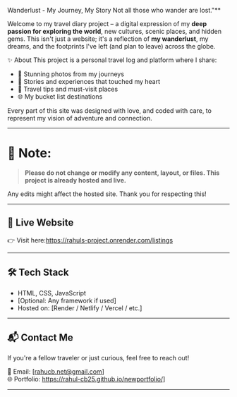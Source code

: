  Wanderlust - My Journey, My Story
Not all those who wander are lost."**

Welcome to my travel diary project – a digital expression of my **deep passion for exploring the world**, new cultures, scenic places, and hidden gems. This isn't just a website; it's a reflection of 
**my wanderlust**, my dreams, and the footprints I've left (and plan to leave) across the globe.

✨ About
This project is a personal travel log and platform where I share:
- 📸 Stunning photos from my journeys
- 📝 Stories and experiences that touched my heart
- 📍 Travel tips and must-visit places
- 🌐 My bucket list destinations

Every part of this site was designed with love, and coded with care, to represent my vision of adventure and connection.

---

# 🚫 Note:
> **Please do not change or modify any content, layout, or files. This project is already hosted and live.**

Any edits might affect the hosted site. Thank you for respecting this!

---

## 🔗 Live Website

👉 Visit here:https://rahuls-project.onrender.com/listings

---

## 🛠️ Tech Stack

- HTML, CSS, JavaScript
- [Optional: Any framework if used]
- Hosted on: [Render / Netlify / Vercel / etc.]

---

## 📬 Contact Me

If you're a fellow traveler or just curious, feel free to reach out!

📧 Email: [rahucb.net@gmail.com]  
🌐 Portfolio: https://rahul-cb25.github.io/newportfolio/]

---

